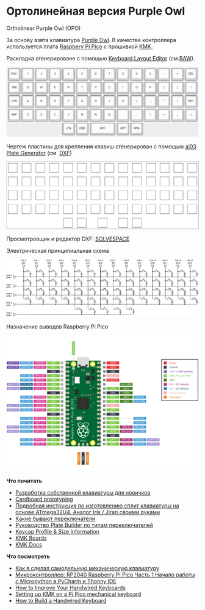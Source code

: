 #  Ортолинейная версия Purple Owl
Ortholinear Purple Owl (OPO)

За основу взята клавиатура [Purple Owl](https://github.com/SonalPinto/purple-owl).
В качестве контроллера используется плата [Raspbery Pi Pico](https://www.raspberrypi.com/products/raspberry-pi-pico/) с прошивкой [KMK](https://github.com/KMKfw/kmk_firmware).


Раскладка сгенерироване с помощью [Keyboard Layout Editor](http://www.keyboard-layout-editor.com/#/gists/5cc3faeed62e0535db84b48822869d70) (cм.[RAW](https://github.com/wowaka/opo/blob/main/kle.txt)).

![](assets/kle.png)


Чертеж пластины для крепления клавиш сгенерирован с помощью [ai03 Plate Generator](https://kbplate.ai03.com/) (см. [DXF](assets/plate.dxf))

![](assets/plate.svg)

Просмотровщик и редактор DXF: [SOLVESPACE](https://solvespace.com/index.pl)


Электрическая принципиальная схема

![](assets/scheme.png)


Назначение выводов Raspberry Pi Pico 

![](assets/pinout.svg)


**Что почитать**
- [Разработка собственной клавиатуры для новичков](https://mkbd.ru/post/make-own-custom-keyboard/)
- [Cardboard prototyping](https://golem.hu/guide/cardboard-prototyping/)
- [Подробная инструкция по изготовлению сплит клавиатуры на основе ATmega32U4. Аналог Iris / Jiran своими руками](https://habr.com/ru/articles/515246/)
- [Какие бывают переключатели](https://geekboards.ru/page/mechanical_switches_v2)
- [Руководство Plate Builder по типам переключателей](http://builder-docs.swillkb.com/features/#switch-type)
- [Keycap Profile & Size Information](https://blog.maxkeyboard.com/dwkb/keycap-profile-size-information/)
- [KMK Boards](https://github.com/KMKfw/kmk_firmware/tree/master/boards)
- [KMK Docs](https://github.com/KMKfw/kmk_firmware/tree/master/docs/en)


**Что посмотреть**
- [Как я сделал самодельную механическую клавиатуру](https://www.youtube.com/watch?v=X6o-x2BWEV4)
- [Микроконтроллер: RP2040 Raspberry Pi Pico Часть 1 Начало работы с Micropython в PyCharm и Thonny IDE](https://www.youtube.com/watch?v=Yokaa3KJCAM)
- [How to Improve Your Handwired Keyboards](https://www.youtube.com/watch?v=m7Q5ZjqN-ao)
- [Setting up KMK on a Pi Pico mechanical keyboard](https://www.youtube.com/watch?v=i43lZPAkA2c)
- [How to Build a Handwired Keyboard](https://www.youtube.com/watch?v=hjml-K-pV4E)
